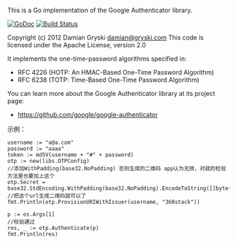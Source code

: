 This is a Go implementation of the Google Authenticator library.

[![GoDoc](https://godoc.org/github.com/dgryski/dgoogauth?status.svg)](https://godoc.org/github.com/dgryski/dgoogauth) [![Build Status](https://travis-ci.org/dgryski/dgoogauth.png)](https://travis-ci.org/dgryski/dgoogauth)

Copyright (c) 2012 Damian Gryski <damian@gryski.com>
This code is licensed under the Apache License, version 2.0

It implements the one-time-password algorithms specified in:

* RFC 4226 (HOTP: An HMAC-Based One-Time Password Algorithm)
* RFC 6238 (TOTP: Time-Based One-Time Password Algorithm)

You can learn more about the Google Authenticator library at its project page:

* https://github.com/google/google-authenticator

示例：

	username := "a@a.com"
	password := "aaaa"
	token := md5V(username + "#" + password)
	otp := new(libs.OTPConfig)
	//添加WithPadding(base32.NoPadding) 否则生成的二维码 app认为无效，对就的检验方法里也要加上这个	  	
    otp.Secret = base32.StdEncoding.WithPadding(base32.NoPadding).EncodeToString([]byte(token))
	//把这个url生成二维码就可以了	
    fmt.Println(otp.ProvisionURIWithIssuer(username, "360stack"))

	p := os.Args[1]
    //校验通过
	res, _ := otp.Authenticate(p)
	fmt.Println(res)
